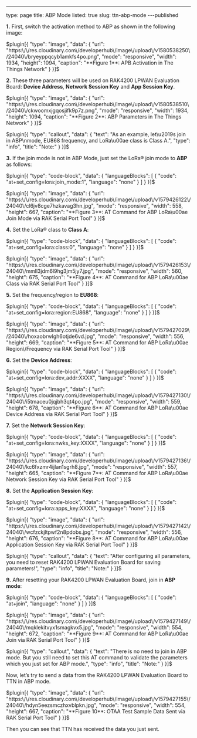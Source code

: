 ---
type: page
title: ABP Mode
listed: true
slug: ttn-abp-mode
---published

**1.** First, switch the activation method to ABP as shown in the following image:

$plugin[{
    "type": "image",
    "data": {
        "url": "https:\/\/res.cloudinary.com\/developerhub\/image\/upload\/v1580538250\/24040\/bryeyppqcyb1amkfs4po.png",
        "mode": "responsive",
        "width": 1934,
        "height": 1094,
        "caption": "**Figure 1**: APB Activation in The Things Network"
    }
}]$

**2.** These three parameters will be used on  RAK4200 LPWAN Evaluation Board: **Device Address**, **Network Session Key** and **App Session Key**.

$plugin[{
    "type": "image",
    "data": {
        "url": "https:\/\/res.cloudinary.com\/developerhub\/image\/upload\/v1580538510\/24040\/ckwoomxjgqosjifk9p7z.png",
        "mode": "responsive",
        "width": 1934,
        "height": 1094,
        "caption": "**Figure 2**: ABP Parameters in The Things Network"
    }
}]$

$plugin[{
    "type": "callout",
    "data": {
        "text": "As an example, let\u2019s join in ABP\nmode, EU868 frequency, and LoRa\u00ae class is Class A.",
        "type": "info",
        "title": "Note:"
    }
}]$

**3.** If the join mode is
not in ABP Mode, just set the LoRa® join mode to **ABP** as follows:

$plugin[{
    "type": "code-block",
    "data": {
        "languageBlocks": [
            {
                "code": "at+set_config=lora:join_mode:1",
                "language": "none"
            }
        ]
    }
}]$

$plugin[{
    "type": "image",
    "data": {
        "url": "https:\/\/res.cloudinary.com\/developerhub\/image\/upload\/v1579426122\/24040\/cl6jv8cge7hzkavag3hn.jpg",
        "mode": "responsive",
        "width": 558,
        "height": 667,
        "caption": "**Figure 3**: AT Command for ABP LoRa\u00ae Join Mode via RAK Serial Port Tool"
    }
}]$

**4.** Set the LoRa® class to **Class A**:

$plugin[{
    "type": "code-block",
    "data": {
        "languageBlocks": [
            {
                "code": "at+set_config=lora:class:0",
                "language": "none"
            }
        ]
    }
}]$

$plugin[{
    "type": "image",
    "data": {
        "url": "https:\/\/res.cloudinary.com\/developerhub\/image\/upload\/v1579426153\/24040\/mmll3jdm6l9hg3jm5jy7.jpg",
        "mode": "responsive",
        "width": 560,
        "height": 675,
        "caption": "**Figure 4**: AT Command for ABP LoRa\u00ae Class via RAK Serial Port Tool"
    }
}]$

**5.** Set the frequency/region to **EU868**:

$plugin[{
    "type": "code-block",
    "data": {
        "languageBlocks": [
            {
                "code": "at+set_config=lora:region:EU868",
                "language": "none"
            }
        ]
    }
}]$

$plugin[{
    "type": "image",
    "data": {
        "url": "https:\/\/res.cloudinary.com\/developerhub\/image\/upload\/v1579427029\/24040\/hoxaobrwlgh6otjde6vd.jpg",
        "mode": "responsive",
        "width": 556,
        "height": 669,
        "caption": "**Figure 5**: AT Command for ABP LoRa\u00ae Region\/Frequency via RAK Serial Port Tool"
    }
}]$

**6.** Set the **Device Address**:

$plugin[{
    "type": "code-block",
    "data": {
        "languageBlocks": [
            {
                "code": "at+set_config=lora:dev_addr:XXXX",
                "language": "none"
            }
        ]
    }
}]$

$plugin[{
    "type": "image",
    "data": {
        "url": "https:\/\/res.cloudinary.com\/developerhub\/image\/upload\/v1579427130\/24040\/i5tmaceu0jqjbh3qt4po.jpg",
        "mode": "responsive",
        "width": 559,
        "height": 678,
        "caption": "**Figure 6**: AT Command for ABP LoRa\u00ae Device Address via RAK Serial Port Tool"
    }
}]$

**7.** Set the **Network Session Key**:

$plugin[{
    "type": "code-block",
    "data": {
        "languageBlocks": [
            {
                "code": "at+set_config=lora:nwks_key:XXXX",
                "language": "none"
            }
        ]
    }
}]$

$plugin[{
    "type": "image",
    "data": {
        "url": "https:\/\/res.cloudinary.com\/developerhub\/image\/upload\/v1579427136\/24040\/kc6fxzmr4ijlan1sgrh8.jpg",
        "mode": "responsive",
        "width": 557,
        "height": 665,
        "caption": "**Figure 7**: AT Command for ABP LoRa\u00ae Network Session Key via RAK Serial Port Tool"
    }
}]$

**8.** Set the **Application Session Key**:

$plugin[{
    "type": "code-block",
    "data": {
        "languageBlocks": [
            {
                "code": "at+set_config=lora:apps_key:XXXX",
                "language": "none"
            }
        ]
    }
}]$

$plugin[{
    "type": "image",
    "data": {
        "url": "https:\/\/res.cloudinary.com\/developerhub\/image\/upload\/v1579427142\/24040\/wcfzckjltpwf2n8pdobs.jpg",
        "mode": "responsive",
        "width": 556,
        "height": 676,
        "caption": "**Figure 8**: AT Command for ABP LoRa\u00ae Application Session Key via RAK Serial Port Tool"
    }
}]$

$plugin[{
    "type": "callout",
    "data": {
        "text": "After configuring all parameters, you need to reset  RAK4200 LPWAN Evaluation Board for saving parameters!",
        "type": "info",
        "title": "Note:"
    }
}]$

**9.** After resetting your  RAK4200 LPWAN Evaluation Board, join in **ABP mode**:

$plugin[{
    "type": "code-block",
    "data": {
        "languageBlocks": [
            {
                "code": "at+join",
                "language": "none"
            }
        ]
    }
}]$

$plugin[{
    "type": "image",
    "data": {
        "url": "https:\/\/res.cloudinary.com\/developerhub\/image\/upload\/v1579427149\/24040\/mqklekitvyx1smagkvx5.jpg",
        "mode": "responsive",
        "width": 554,
        "height": 672,
        "caption": "**Figure 9**: AT Command for ABP LoRa\u00ae  Join via RAK Serial Port Tool"
    }
}]$

$plugin[{
    "type": "callout",
    "data": {
        "text": "There is no need to join in ABP mode. But you still need to set this AT command to validate the parameters which you just set for ABP mode.",
        "type": "info",
        "title": "Note:"
    }
}]$

Now, let’s try to send a data from the  RAK4200 LPWAN Evaluation Board to TTN in ABP mode.

$plugin[{
    "type": "image",
    "data": {
        "url": "https:\/\/res.cloudinary.com\/developerhub\/image\/upload\/v1579427155\/24040\/hdyn5eezsmczhxvblpkn.jpg",
        "mode": "responsive",
        "width": 554,
        "height": 667,
        "caption": "**Figure 10**: OTAA Test Sample Data Sent via RAK Serial Port Tool"
    }
}]$

Then you can see that TTN has received the data you just sent.

